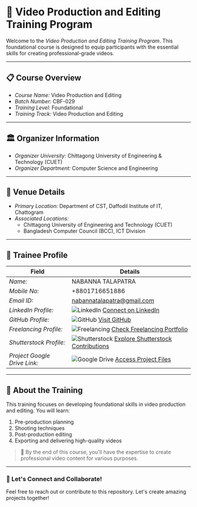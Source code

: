 # 🎥 Video Production and Editing Training Program  

Welcome to the *Video Production and Editing Training Program*. This foundational course is designed to equip participants with the essential skills for creating professional-grade videos.  

---

## 📋 Course Overview  
- *Course Name:* Video Production and Editing  
- *Batch Number:* CBF-029  
- *Training Level:* Foundational  
- *Training Track:* Video Production and Editing  

---

## 🏛 Organizer Information  
- *Organizer University:* Chittagong University of Engineering & Technology (CUET)  
- *Organizer Department:* Computer Science and Engineering  

---

## 📍 Venue Details  
- *Primary Location:* Department of CST, Daffodil Institute of IT, Chattogram  
- *Associated Locations:*  
  - Chittagong University of Engineering and Technology (CUET)  
  - Bangladesh Computer Council (BCC), ICT Division  

---

## 👤 Trainee Profile  

| Field                   | Details                                                                 |
|-------------------------|-------------------------------------------------------------------------|
| *Name:*               | NABANNA TALAPATRA                                                      |
| *Mobile No:*          | +8801716651886                                                            |
| *Email ID:*           | nabannatalapatra@gmail.com                                                  |
| *LinkedIn Profile:*   | ![LinkedIn](https://img.shields.io/badge/LinkedIn-Connect-blue?logo=linkedin) [Connect on LinkedIn](https://www.linkedin.com/in/nabanna-talapatra-419a39267/)|
| *GitHub Profile:*     | ![GitHub](https://img.shields.io/badge/GitHub-Follow-black?logo=github) [Visit GitHub](https://github.com/nabanna2001/) |
| *Freelancing Profile:*| ![Freelancing](https://img.shields.io/badge/Freelancing-Portfolio-green) [Check Freelancing Portfolio](https://www.fiverr.com/nabanna2001) |
| *Shutterstock Profile:*| ![Shutterstock](https://img.shields.io/badge/Shutterstock-Contribute-red) [Explore Shutterstock Contributions](https://www.shutterstock.com/g/Nabanna2001) |
| *Project Google Drive Link:* | ![Google Drive](https://img.shields.io/badge/Google%20Drive-Projects-yellowgreen?logo=google-drive) [Access Project Files](https://drive.google.com/drive/folders/1oqaqA21eLMaKw-_E0_gUAdJ3Aw_QmnDV?usp=drive_link) |

---

## 🚀 About the Training  
This training focuses on developing foundational skills in video production and editing. You will learn:  
1. Pre-production planning  
2. Shooting techniques  
3. Post-production editing  
4. Exporting and delivering high-quality videos  

> 🎯 By the end of this course, you'll have the expertise to create professional video content for various purposes.  

---

### 🎉 Let's Connect and Collaborate!  
Feel free to reach out or contribute to this repository. Let's create amazing projects together!
